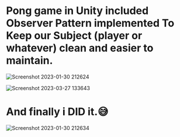 # Pong game in Unity included Observer Pattern implemented To Keep our Subject (player or whatever) clean and easier to maintain. 

![Screenshot 2023-01-30 212624](https://user-images.githubusercontent.com/63372032/215577806-f51cd79d-cc8d-4e22-bee7-890528a91108.png)

![Screenshot 2023-03-27 133643](https://user-images.githubusercontent.com/63372032/227936532-7cdd0754-cead-4020-b748-14f2e1592786.png)


# And finally i DID it.😅

![Screenshot 2023-01-30 212634](https://user-images.githubusercontent.com/63372032/215577835-672f2259-abb2-4f01-a750-bfd857f68b4d.png)
